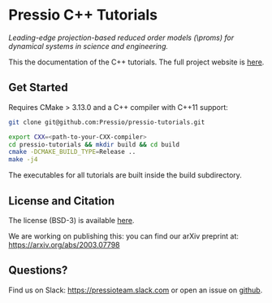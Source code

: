 # Pressio C++ Tutorials

*Leading-edge projection-based reduced order models (\proms) for
dynamical systems in science and engineering.*

This the documentation of the C++ tutorials.
The full project website is [here](https://pressio.github.io/).

## Get Started

Requires CMake > 3.13.0 and a C++ compiler with C++11 support:
```bash
git clone git@github.com:Pressio/pressio-tutorials.git

export CXX=<path-to-your-CXX-compiler>
cd pressio-tutorials && mkdir build && cd build
cmake -DCMAKE_BUILD_TYPE=Release ..
make -j4
```
The executables for all tutorials are built inside the build subdirectory.

## License and Citation
The license (BSD-3) is available [here](https://pressio.github.io/various/license/).

We are working on publishing this: you can find our arXiv preprint at: https://arxiv.org/abs/2003.07798

## Questions?
Find us on Slack: https://pressioteam.slack.com or
open an issue on [github](https://github.com/Pressio/pressio-tutorials).

